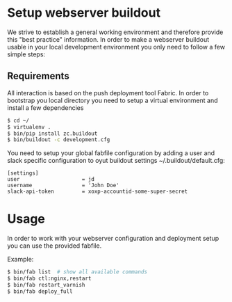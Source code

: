 Setup webserver buildout
========================

We strive to establish a general working environment and therefore provide
this "best practice" information. In order to make a webserver buildout
usable in your local development environment you only need to follow a few
simple steps:


Requirements
------------

All interaction is based on the push deployment tool Fabric. In order to
bootstrap you local directory you need to setup a virtual environment and
install a few dependencies

``` bash
$ cd ~/
$ virtualenv .
$ bin/pip install zc.buildout
$ bin/buildout -c development.cfg
```

You need to setup your global fabfile configuration by adding a user and slack
specific configuration to oyut buildout settings ~/.buildout/default.cfg:

```
[settings]
user                    = jd
username                = 'John Doe'
slack-api-token         = xoxp-accountid-some-super-secret
```

Usage
=====

In order to work with your webserver configuration and deployment setup you can
use the provided fabfile.

Example:

```bash
$ bin/fab list 	# show all available commands
$ bin/fab ctl:nginx,restart
$ bin/fab restart_varnish
$ bin/fab deploy_full
```




